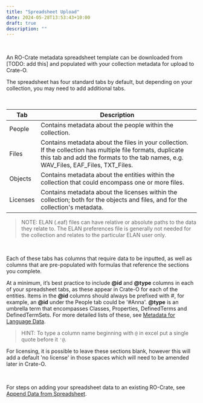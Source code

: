 ```yaml
---
title: "Spreadsheet Upload"
date: 2024-05-28T13:53:43+10:00
draft: true
description: ""
---
```


<br>

An RO-Crate metadata spreadsheet template can be downloaded from [TODO: add this] and populated with your collection metadata for upload to Crate-O.

The spreadsheet has four standard tabs by default, but depending on your collection, you may need to add additional tabs.

<br>

Tab | Description
--- | ---
People | Contains metadata about the people within the collection.
Files | Contains metadata about the files in your collection. If the collection has multiple file formats, duplicate this tab and add the formats to the tab names, e.g. WAV_Files, EAF_Files, TXT_Files.
Objects | Contains metadata about the entities within the collection that could encompass one or more files.
Licenses | Contains metadata about the licenses within the collection; both for the objects and files, and for the collection's metadata.

> NOTE: ELAN (.eaf) files can have relative or absolute paths to the data they relate to. The ELAN preferences file is generally not needed for the collection and relates to the particular ELAN user only.

<br>

Each of these tabs has columns that require data to be inputted, as well as columns that are pre-populated with formulas that reference the sections you complete.

At a minimum, it’s best practice to include __@id__ and __@type__ columns in each of your spreadsheet tabs, as these appear in Crate-O for each of the entities. Items in the __@id__ columns should always be prefixed with #, for example, an __@id__ under the People tab could be '#Anna'. __@type__ is an umbrella term that encompasses Classes, Properties, DefinedTerms and DefinedTermSets. For more detailed lists of these, see [Metadata for Language Data](https://ldaca.gitbook.io/metadata-for-language-data/).

> HINT: To type a column name beginning with `@` in excel put a single quote before it `'@`.


For licensing, it is possible to leave these sections blank, however this will add a default 'no license' in those spaces which will need to be amended later in Crate-O.

<br>

For steps on adding your spreadsheet data to an existing RO-Crate, see [Append Data from Spreadsheet](/resources/user-guides/crate-o/create-ro-crate/#append-data-from-spreadsheet).
